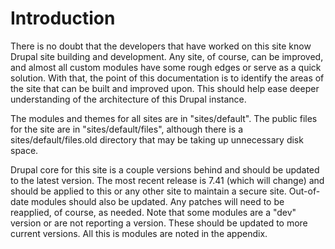 Introduction
=======

There is no doubt that the developers that have worked on this site know Drupal site building and development. Any site, of course, can be improved, and almost all custom modules have some rough edges or serve as a quick solution. With that, the point of this documentation is to identify the areas of the site that can be built and improved upon. This should help ease deeper understanding of the architecture of this Drupal instance.

The modules and themes for all sites are in "sites/default".  The public files for the site are in "sites/default/files", although there is a sites/default/files.old directory that may be taking up unnecessary disk space. 

Drupal core for this site is a couple versions behind and should be updated to the latest version. The most recent release is 7.41 (which will change) and should be applied to this or any other site to maintain a secure site. Out-of-date modules should also be updated. Any patches will need to be reapplied, of course, as needed. Note that some modules are a "dev" version or are not reporting a version. These should be updated to more current versions. All this is  modules are noted in the appendix.